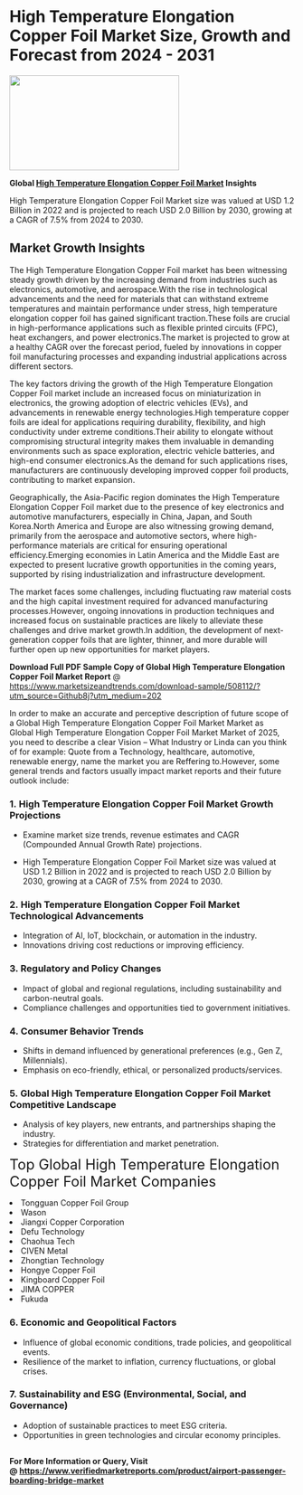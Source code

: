 <H1>High Temperature Elongation Copper Foil Market Size, Growth and Forecast from 2024 - 2031</H1><img class="aligncenter size-medium wp-image-584254" src="https://thirdeyenews.in/wp-content/uploads/2024/09/Global-Market-Research-300x168.jpeg" alt="" width="300" height="168" /><p><strong>Global&nbsp;<a href="https://www.marketsizeandtrends.com/download-sample/508112/?utm_source=Github8j?utm_medium=202">High Temperature Elongation Copper Foil Market</a> Insights</strong></p><p>High Temperature Elongation Copper Foil Market size was valued at USD 1.2 Billion in 2022 and is projected to reach USD 2.0 Billion by 2030, growing at a CAGR of 7.5% from 2024 to 2030.</p><p><h2>Market Growth Insights</h2> <p>The High Temperature Elongation Copper Foil market has been witnessing steady growth driven by the increasing demand from industries such as electronics, automotive, and aerospace.With the rise in technological advancements and the need for materials that can withstand extreme temperatures and maintain performance under stress, high temperature elongation copper foil has gained significant traction.These foils are crucial in high-performance applications such as flexible printed circuits (FPC), heat exchangers, and power electronics.The market is projected to grow at a healthy CAGR over the forecast period, fueled by innovations in copper foil manufacturing processes and expanding industrial applications across different sectors.</p> <p>The key factors driving the growth of the High Temperature Elongation Copper Foil market include an increased focus on miniaturization in electronics, the growing adoption of electric vehicles (EVs), and advancements in renewable energy technologies.High temperature copper foils are ideal for applications requiring durability, flexibility, and high conductivity under extreme conditions.Their ability to elongate without compromising structural integrity makes them invaluable in demanding environments such as space exploration, electric vehicle batteries, and high-end consumer electronics.As the demand for such applications rises, manufacturers are continuously developing improved copper foil products, contributing to market expansion.</p> <p>Geographically, the Asia-Pacific region dominates the High Temperature Elongation Copper Foil market due to the presence of key electronics and automotive manufacturers, especially in China, Japan, and South Korea.North America and Europe are also witnessing growing demand, primarily from the aerospace and automotive sectors, where high-performance materials are critical for ensuring operational efficiency.Emerging economies in Latin America and the Middle East are expected to present lucrative growth opportunities in the coming years, supported by rising industrialization and infrastructure development.</p> <p>The market faces some challenges, including fluctuating raw material costs and the high capital investment required for advanced manufacturing processes.However, ongoing innovations in production techniques and increased focus on sustainable practices are likely to alleviate these challenges and drive market growth.In addition, the development of next-generation copper foils that are lighter, thinner, and more durable will further open up new opportunities for market players.</p> <p><span class=""><strong>Download Full PDF Sample Copy of Global High Temperature Elongation Copper Foil Market Report</strong> @ <a href="https://www.marketsizeandtrends.com/download-sample/508112/?utm_source=Github8j?utm_medium=202" target="_blank">https://www.marketsizeandtrends.com/download-sample/508112/?utm_source=Github8j?utm_medium=202</a></span></p><p>In order to make an accurate and perceptive description of future scope of a Global&nbsp;High Temperature Elongation Copper Foil Market Market as Global&nbsp;High Temperature Elongation Copper Foil Market Market of 2025, you need to describe a clear Vision &ndash; What Industry or Linda can you think of for example: Quote from a Technology, healthcare, automotive, renewable energy, name the market you are Reffering to.However, some general trends and factors usually impact market reports and their future outlook include:</p><h3>1.&nbsp;<strong>High Temperature Elongation Copper Foil Market Growth Projections</strong></h3><ul><li>Examine market size trends, revenue estimates and CAGR (Compounded Annual Growth Rate) projections.</li><li><p>High Temperature Elongation Copper Foil Market size was valued at USD 1.2 Billion in 2022 and is projected to reach USD 2.0 Billion by 2030, growing at a CAGR of 7.5% from 2024 to 2030.</p></li></ul><h3>2.&nbsp;<strong>High Temperature Elongation Copper Foil Market Technological Advancements</strong></h3><ul><li>Integration of AI, IoT, blockchain, or automation in the industry.</li><li>Innovations driving cost reductions or improving efficiency.</li></ul><h3>3.&nbsp;<strong>Regulatory and Policy Changes</strong></h3><ul><li>Impact of global and regional regulations, including sustainability and carbon-neutral goals.</li><li>Compliance challenges and opportunities tied to government initiatives.</li></ul><h3>4.&nbsp;<strong>Consumer Behavior Trends</strong></h3><ul><li>Shifts in demand influenced by generational preferences (e.g., Gen Z, Millennials).</li><li>Emphasis on eco-friendly, ethical, or personalized products/services.</li></ul><h3>5.&nbsp;<strong>Global High Temperature Elongation Copper Foil Market Competitive Landscape</strong></h3><ul><li>Analysis of key players, new entrants, and partnerships shaping the industry.</li><li>Strategies for differentiation and market penetration.</li></ul><p data-pm-slice="1 1 []"><span style="color: inherit; font-family: inherit; font-size: 25px;">Top Global High Temperature Elongation Copper Foil Market Companies</span></p><div class="" data-test-id=""><p><li>Tongguan Copper Foil Group</li><li> Wason</li><li> Jiangxi Copper Corporation</li><li> Defu Technology</li><li> Chaohua Tech</li><li> CIVEN Metal</li><li> Zhongtian Technology</li><li> Hongye Copper Foil</li><li> Kingboard Copper Foil</li><li> JIMA COPPER</li><li> Fukuda</li></p></div><h3>6.&nbsp;<strong>Economic and Geopolitical Factors</strong></h3><ul><li>Influence of global economic conditions, trade policies, and geopolitical events.</li><li>Resilience of the market to inflation, currency fluctuations, or global crises.</li></ul><h3>7.&nbsp;<strong>Sustainability and ESG (Environmental, Social, and Governance)</strong></h3><ul><li>Adoption of sustainable practices to meet ESG criteria.</li><li>Opportunities in green technologies and circular economy principles.</li></ul><h2><strong style="font-size: 14px;">For More Information or Query, Visit @&nbsp;</strong><a style="background-color: #ffffff; font-size: 14px;" href="https://www.marketsizeandtrends.com/report/high-temperature-elongation-copper-foil-market/" target="_blank">https://www.verifiedmarketreports.com/product/airport-passenger-boarding-bridge-market</a></h2>